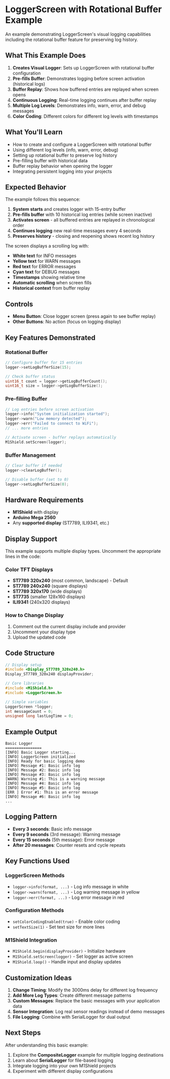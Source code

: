 # LoggerScreen with Rotational Buffer Example

An example demonstrating LoggerScreen's visual logging capabilities including the rotational buffer feature for preserving log history.

## What This Example Does

1. **Creates Visual Logger**: Sets up LoggerScreen with rotational buffer configuration
2. **Pre-fills Buffer**: Demonstrates logging before screen activation (historical logs)
3. **Buffer Replay**: Shows how buffered entries are replayed when screen opens
4. **Continuous Logging**: Real-time logging continues after buffer replay
5. **Multiple Log Levels**: Demonstrates info, warn, error, and debug messages
6. **Color Coding**: Different colors for different log levels with timestamps

## What You'll Learn

- How to create and configure a LoggerScreen with rotational buffer
- Using different log levels (info, warn, error, debug)
- Setting up rotational buffer to preserve log history
- Pre-filling buffer with historical data
- Buffer replay behavior when opening the logger
- Integrating persistent logging into your projects

## Expected Behavior

The example follows this sequence:

1. **System starts** and creates logger with 15-entry buffer
2. **Pre-fills buffer** with 10 historical log entries (while screen inactive)
3. **Activates screen** - all buffered entries are replayed in chronological order
4. **Continues logging** new real-time messages every 4 seconds
5. **Preserves history** - closing and reopening shows recent log history

The screen displays a scrolling log with:

- **White text** for INFO messages
- **Yellow text** for WARN messages
- **Red text** for ERROR messages
- **Cyan text** for DEBUG messages
- **Timestamps** showing relative time
- **Automatic scrolling** when screen fills
- **Historical context** from buffer replay

## Controls

- **Menu Button**: Close logger screen (press again to see buffer replay)
- **Other Buttons**: No action (focus on logging display)

## Key Features Demonstrated

### Rotational Buffer

```cpp
// Configure buffer for 15 entries
logger->setLogBufferSize(15);

// Check buffer status
uint16_t count = logger->getLogBufferCount();
uint16_t size = logger->getLogBufferSize();
```

### Pre-filling Buffer

```cpp
// Log entries before screen activation
logger->info("System initialization started");
logger->warn("Low memory detected");
logger->err("Failed to connect to WiFi");
// ... more entries

// Activate screen - buffer replays automatically
M1Shield.setScreen(logger);
```

### Buffer Management

```cpp
// Clear buffer if needed
logger->clearLogBuffer();

// Disable buffer (set to 0)
logger->setLogBufferSize(0);
```

## Hardware Requirements

- **M1Shield** with display
- **Arduino Mega 2560**
- Any **supported display** (ST7789, ILI9341, etc.)

## Display Support

This example supports multiple display types. Uncomment the appropriate lines in the code:

### Color TFT Displays

- **ST7789 320x240** (most common, landscape) - Default
- **ST7789 240x240** (square displays)
- **ST7789 320x170** (wide displays)
- **ST7735** (smaller 128x160 displays)
- **ILI9341** (240x320 displays)

### How to Change Display

1. Comment out the current display include and provider
2. Uncomment your display type
3. Upload the updated code

## Code Structure

```cpp
// Display setup
#include <Display_ST7789_320x240.h>
Display_ST7789_320x240 displayProvider;

// Core libraries
#include <M1Shield.h>
#include <LoggerScreen.h>

// Simple variables
LoggerScreen *logger;
int messageCount = 0;
unsigned long lastLogTime = 0;
```

## Example Output

```
Basic Logger
================
[INFO] Basic Logger starting...
[INFO] LoggerScreen initialized
[INFO] Ready for basic logging demo
[INFO] Message #1: Basic info log
[INFO] Message #2: Basic info log
[INFO] Message #3: Basic info log
[WARN] Warning #1: This is a warning message
[INFO] Message #4: Basic info log
[INFO] Message #5: Basic info log
[ERR ] Error #1: This is an error message
[INFO] Message #6: Basic info log
...
```

## Logging Pattern

- **Every 3 seconds**: Basic info message
- **Every 9 seconds** (3rd message): Warning message
- **Every 15 seconds** (5th message): Error message
- **After 20 messages**: Counter resets and cycle repeats

## Key Functions Used

### LoggerScreen Methods

- `logger->info(format, ...)` - Log info message in white
- `logger->warn(format, ...)` - Log warning message in yellow
- `logger->err(format, ...)` - Log error message in red

### Configuration Methods

- `setColorCodingEnabled(true)` - Enable color coding
- `setTextSize(1)` - Set text size for more lines

### M1Shield Integration

- `M1Shield.begin(displayProvider)` - Initialize hardware
- `M1Shield.setScreen(logger)` - Set logger as active screen
- `M1Shield.loop()` - Handle input and display updates

## Customization Ideas

1. **Change Timing**: Modify the 3000ms delay for different log frequency
2. **Add More Log Types**: Create different message patterns
3. **Custom Messages**: Replace the basic messages with your application data
4. **Sensor Integration**: Log real sensor readings instead of demo messages
5. **File Logging**: Combine with SerialLogger for dual output

## Next Steps

After understanding this basic example:

1. Explore the **CompositeLogger** example for multiple logging destinations
2. Learn about **SerialLogger** for file-based logging
3. Integrate logging into your own M1Shield projects
4. Experiment with different display configurations
